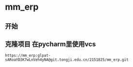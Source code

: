 # mm_erp

## 开始

## 克隆项目 在pycharm里使用vcs
```angular2html
https://mm_erp:glpat-sARoaYD3K7wLnVeh4yNA@git.tongji.edu.cn/2151825/mm_erp.git
```
